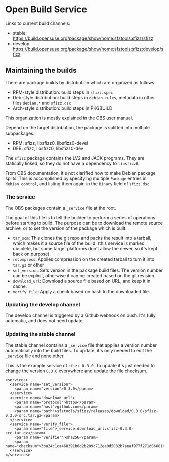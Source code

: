# Open Build Service

Links to current build channels:
- stable: https://build.opensuse.org/package/show/home:sfztools:sfizz/sfizz
- develop: https://build.opensuse.org/package/show/home:sfztools:sfizz:develop/sfizz

## Maintaining the builds

There are package builds by distribution which are organized as follows:

- RPM-style distribution: build steps in `sfizz.spec`
- Deb-style distribution: build steps in `debian.rules`, metadata in other files `debian.*` and `sfizz.dsc`
- Arch-style distribution: build steps in PKGBUILD

This organization is mostly explained in the OBS user manual.

Depend on the target distribution, the package is splitted into multiple subpackages.
- RPM: sfizz, libsfizz0, libsfizz0-devel
- DEB: sfizz, libsfizz0, libsfizz0-dev

The `sfizz` package contains the LV2 and JACK programs. They are statically linked, so they do not have a dependency to `libsfizz0`.

From OBS documentation, it's not clarified how to make Debian package splits.
This is accomplished by specifying multiple `Package` entries in `debian.control`, and listing them again in the `Binary` field of `sfizz.dsc`.

### The service

The OBS packages contain a `_service` file at the root.

The goal of this file is to tell the builder to perform a series of operations before starting to build.
The purpose can be to download the remote source archive, or to set the version of the package which is built.

- `tar_scm`: This clones the git repo and packs the result into a tarball, which makes it a source file of the build.
   (this service is marked obsolete, but some target platforms don't allow the newer, so it's kept back on purpose)
- `recompress`: Applies compression on the created tarball to turn it into `tar.gz` or other
- `set_version`: Sets version in the package build files. The version number can be explicit, otherwise it can be created based on the git revision.
- `download_url`: Download a source file based on URL, and keep it in cache.
- `verify_file`: Apply a check based on hash to the downloaded file.

### Updating the develop channel

The develop channel is triggered by a Github webhook on push. It's fully automatic, and does not need update.

### Updating the stable channel

The stable channel contains a `_service` file that applies a version number automatically into the build files.
To update, it's only needed to edit the `_service` file and none other.

This is the example service of `sfizz 0.3.0`.
To update it's just needed to change the version `0.3.0` everywhere and update the file checksum.

```
<services>
  <service name="set_version">
    <param name="version">0.3.0</param>
  </service>
  <service name="download_url">
    <param name="protocol">https</param>
    <param name="host">github.com</param>
    <param name="path">sfztools/sfizz/releases/download/0.3.0/sfizz-0.3.0-src.tar.gz</param>
  </service>
  <service name="verify_file">
    <param name="file">_service:download_url:sfizz-0.3.0-src.tar.gz</param>
    <param name="verifier">sha256</param>
    <param name="checksum">3ba24c1ca468391b6d2b209c712ea0d5032b7aeaf977f271d06681ce207d95bb</param>
  </service>
</services>
```